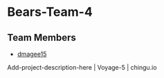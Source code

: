# Bears-Team-4

## Team Members
* [dmagee15](https://github.com/dmagee15)

Add-project-description-here | Voyage-5 | chingu.io
